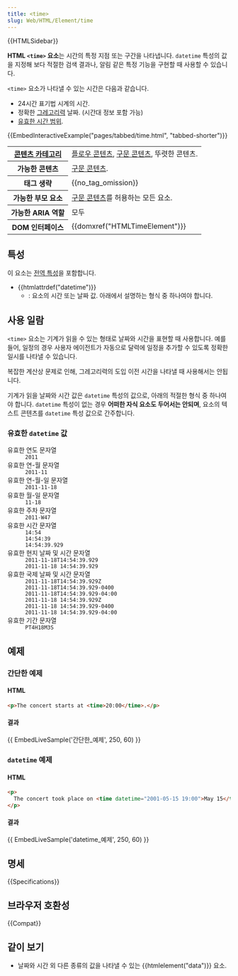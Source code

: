 ```yaml
---
title: <time>
slug: Web/HTML/Element/time
---
```


{{HTMLSidebar}}

**HTML `<time>` 요소**는 시간의 특정 지점 또는 구간을 나타냅니다. `datetime` 특성의 값을 지정해 보다 적절한 검색 결과나, 알림 같은 특정 기능을 구현할 때 사용할 수 있습니다.

`<time>` 요소가 나타낼 수 있는 시간은 다음과 같습니다.

- 24시간 표기법 시계의 시간.
- 정확한 [그레고리력](https://ko.wikipedia.org/wiki/%EA%B7%B8%EB%A0%88%EA%B3%A0%EB%A6%AC%EB%A0%A5) 날짜. (시간대 정보 포함 가능)
- [유효한 시간 범위](https://www.w3.org/TR/2014/REC-html5-20141028/infrastructure.html#valid-duration-string).

{{EmbedInteractiveExample("pages/tabbed/time.html", "tabbed-shorter")}}

<table class="properties">
  <tbody>
    <tr>
      <th scope="row">
        <a href="/ko/docs/Web/Guide/HTML/Content_categories">콘텐츠 카테고리</a>
      </th>
      <td>
        <a href="/ko/docs/Web/Guide/HTML/Content_categories#플로우_콘텐츠"
          >플로우 콘텐츠</a
        >,
        <a href="/ko/docs/Web/Guide/HTML/Content_categories#구문_콘텐츠"
          >구문 콘텐츠</a
        >, 뚜렷한 콘텐츠.
      </td>
    </tr>
    <tr>
      <th scope="row">가능한 콘텐츠</th>
      <td>
        <a href="/ko/docs/Web/Guide/HTML/Content_categories#구문_콘텐츠"
          >구문 콘텐츠</a
        >.
      </td>
    </tr>
    <tr>
      <th scope="row">태그 생략</th>
      <td>{{no_tag_omission}}</td>
    </tr>
    <tr>
      <th scope="row">가능한 부모 요소</th>
      <td>
        <a href="/ko/docs/Web/Guide/HTML/Content_categories#구문_콘텐츠"
          >구문 콘텐츠</a
        >를 허용하는 모든 요소.
      </td>
    </tr>
    <tr>
      <th scope="row">가능한 ARIA 역할</th>
      <td>모두</td>
    </tr>
    <tr>
      <th scope="row">DOM 인터페이스</th>
      <td>{{domxref("HTMLTimeElement")}}</td>
    </tr>
  </tbody>
</table>

## 특성

이 요소는 [전역 특성](/ko/docs/Web/HTML/Global_attributes)을 포함합니다.

- {{htmlattrdef("datetime")}}
  - : 요소의 시간 또는 날짜 값. 아래에서 설명하는 형식 중 하나여야 합니다.

## 사용 일람

`<time>` 요소는 기계가 읽을 수 있는 형태로 날짜와 시간을 표현할 때 사용합니다. 예를 들어, 일정의 경우 사용자 에이전트가 자동으로 달력에 일정을 추가할 수 있도록 정확한 일시를 나타낼 수 있습니다.

복잡한 계산상 문제로 인해, 그레고리력의 도입 이전 시간을 나타낼 때 사용해서는 안됩니다.

기계가 읽을 날짜와 시간 값은 `datetime` 특성의 값으로, 아래의 적절한 형식 중 하나여야 합니다. `datetime` 특성이 없는 경우 **어떠한 자식 요소도 두어서는 안되며**, 요소의 텍스트 콘텐츠를 `datetime` 특성 값으로 간주합니다.

### 유효한 `datetime` 값

<dl><dt>유효한 연도 문자열</dt><dd><code>2011</code></dd><dt>유효한 연-월 문자열</dt><dd><code>2011-11</code></dd><dt>유효한 연-월-일 문자열</dt><dd><code>2011-11-18</code></dd><dt>유효한 월-일 문자열</dt><dd><code>11-18</code></dd><dt>유효한 주차 문자열</dt><dd><code>2011-W47</code></dd><dt>유효한 시간 문자열</dt><dd><code>14:54</code></dd><dd><code>14:54:39</code></dd><dd><code>14:54:39.929</code></dd><dt>유효한 현지 날짜 및 시간 문자열</dt><dd><code>2011-11-18T14:54:39.929</code></dd><dd><code>2011-11-18 14:54:39.929</code></dd><dt>유효한 국제 날짜 및 시간 문자열</dt><dd><code>2011-11-18T14:54:39.929Z</code></dd><dd><code>2011-11-18T14:54:39.929-0400</code></dd><dd><code>2011-11-18T14:54:39.929-04:00</code></dd><dd><code>2011-11-18 14:54:39.929Z</code></dd><dd><code>2011-11-18 14:54:39.929-0400</code></dd><dd><code>2011-11-18 14:54:39.929-04:00</code></dd><dt>유효한 기간 문자열</dt><dd><code>PT4H18M3S</code></dd></dl>

## 예제

### 간단한 예제

#### HTML

```html
<p>The concert starts at <time>20:00</time>.</p>
```

#### 결과

{{ EmbedLiveSample('간단한_예제', 250, 60) }}

### `datetime` 예제

#### HTML

```html
<p>
  The concert took place on <time datetime="2001-05-15 19:00">May 15</time>.
</p>
```

#### 결과

{{ EmbedLiveSample('datetime_예제', 250, 60) }}

## 명세

{{Specifications}}

## 브라우저 호환성

{{Compat}}

## 같이 보기

- 날짜와 시간 외 다른 종류의 값을 나타낼 수 있는 {{htmlelement("data")}} 요소.
